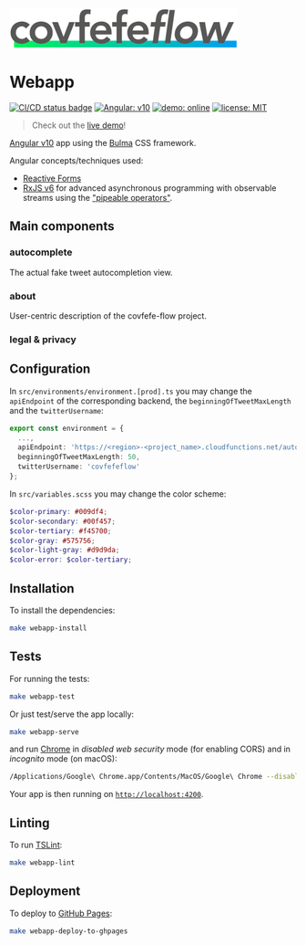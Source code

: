 <img src="../design/logo/covfefe-flow-logo.png" alt="covfefe-flow logo" style="max-width:100%;" width="400px" height="70px">

# Webapp

[![CI/CD status badge](https://github.com/FranzDiebold/covfefe-flow/workflows/CI/CD/badge.svg)](https://github.com/FranzDiebold/covfefe-flow/actions?query=workflow%3ACI%2FCD)
[![Angular: v10](https://img.shields.io/badge/Angular-v10-DD0031.svg)](package.json)
<a href="https://www.covfefe-flow.tk" target="_blank"><img src="https://img.shields.io/badge/demo-online-009df4.svg" alt="demo: online"></a>
[![license: MIT](https://img.shields.io/badge/license-MIT-brightgreen.svg)](../LICENSE)

> Check out the [live demo](https://www.covfefe-flow.tk)!

[Angular v10](https://github.com/angular/angular) app using the [Bulma](https://github.com/jgthms/bulma) CSS framework.

Angular concepts/techniques used:

- [Reactive Forms](https://angular.io/guide/reactive-forms)
- [RxJS v6](https://github.com/ReactiveX/rxjs) for advanced asynchronous programming with observable streams using the ["pipeable operators"](https://github.com/ReactiveX/rxjs/blob/master/docs_app/content/guide/v6/pipeable-operators.md).

## Main components

### autocomplete

The actual fake tweet autocompletion view.

### about

User-centric description of the covfefe-flow project.

### legal & privacy

## Configuration

In `src/environments/environment.[prod].ts` you may change the `apiEndpoint` of the corresponding backend, the `beginningOfTweetMaxLength` and the `twitterUsername`:

```typescript
export const environment = {
  ...,
  apiEndpoint: 'https://<region>-<project_name>.cloudfunctions.net/autocomplete',
  beginningOfTweetMaxLength: 50,
  twitterUsername: 'covfefeflow'
};
```

In `src/variables.scss` you may change the color scheme:

```scss
$color-primary: #009df4;
$color-secondary: #00f457;
$color-tertiary: #f45700;
$color-gray: #575756;
$color-light-gray: #d9d9da;
$color-error: $color-tertiary;
```

## Installation

To install the dependencies:

```bash
make webapp-install
```

## Tests

For running the tests:

```bash
make webapp-test
```

Or just test/serve the app locally:

```bash
make webapp-serve
```

and run [Chrome](https://www.google.com/chrome/) in *disabled web security* mode (for enabling CORS) and in *incognito* mode (on macOS):

```bash
/Applications/Google\ Chrome.app/Contents/MacOS/Google\ Chrome --disable-web-security --user-data-dir=/tmp/user_data_dir/ -incognito
```

Your app is then running on [`http://localhost:4200`](http://localhost:4200).

## Linting

To run [TSLint](https://github.com/palantir/tslint):

```bash
make webapp-lint
```

## Deployment

To deploy to [GitHub Pages](https://pages.github.com/):

```bash
make webapp-deploy-to-ghpages
```
